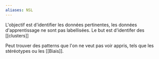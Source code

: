 ```yaml
---
aliases: NSL
---
```


L'objectif est d'identifier les données pertinentes, les données d'apprentissage ne sont pas labellisées. Le but est d'identifer des [[clusters]]

Peut trouver des patterns que l'on ne veut pas voir appris, tels que les stéréotypes ou les [[Biais]].
